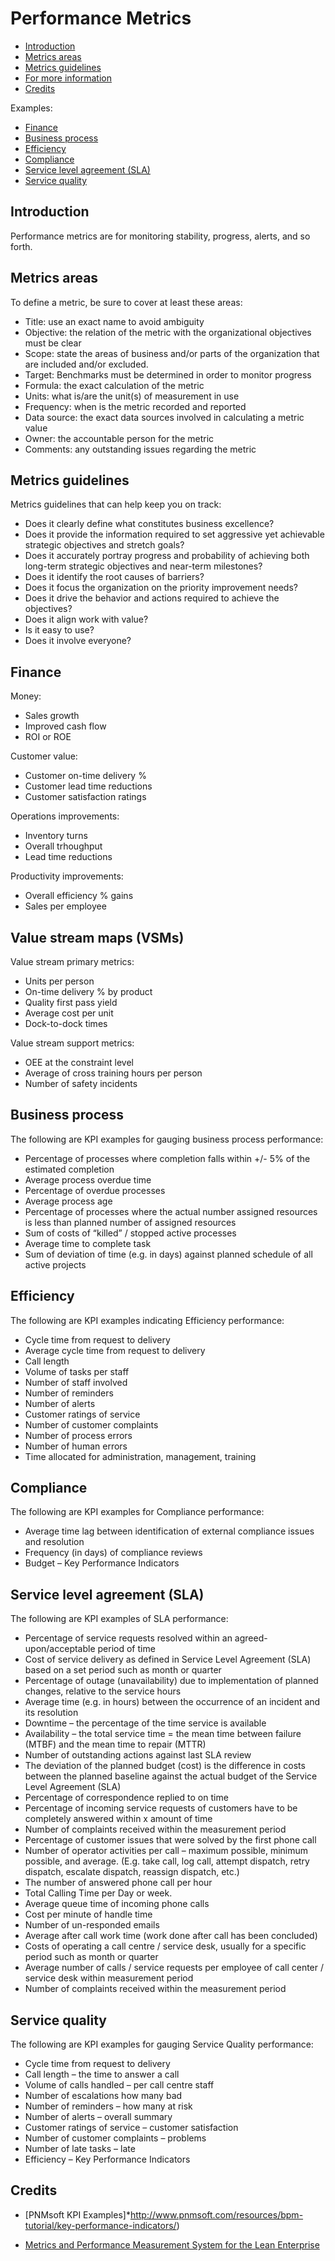 # Performance Metrics

* [Introduction](#introduction)
* [Metrics areas](#metric-areas)
* [Metrics guidelines](#metrics-guidelines)
* [For more information](#more)
* [Credits](#credits)

Examples:
* [Finance](#finance)
* [Business process](#business-process)
* [Efficiency](#efficiency)
* [Compliance](#compliance)
* [Service level agreement (SLA)](#service-level-agreement)
* [Service quality](#service-quality)


<h2><a name="introduction">Introduction</a></h2>

Performance metrics are for monitoring stability, progress, alerts, and so forth.


<h2><a name="metrics-areas">Metrics areas</a></h2>

To define a metric, be sure to cover at least these areas:

* Title: use an exact name to avoid ambiguity
* Objective: the relation of the metric with the organizational objectives must be clear
* Scope: state the areas of business and/or parts of the organization that are included and/or excluded.
* Target: Benchmarks must be determined in order to monitor progress
* Formula: the exact calculation of the metric
* Units: what is/are the unit(s) of measurement in use
* Frequency: when is the metric recorded and reported
* Data source: the exact data sources involved in calculating a metric value
* Owner: the accountable person for the metric
* Comments: any outstanding issues regarding the metric


<h2><a name="metrics-guidelines">Metrics guidelines</a></h2>

Metrics guidelines that can help keep you on track:

* Does it clearly define what constitutes business excellence?
* Does it provide the information required to set aggressive yet achievable strategic objectives and stretch goals?
* Does it accurately portray progress and probability of achieving both long-term strategic objectives and near-term milestones?
* Does it identify the root causes of barriers?
* Does it focus the organization on the priority improvement needs?
* Does it drive the behavior and actions required to achieve the objectives?
* Does it align work with value?
* Is it easy to use?
* Does it involve everyone?


<h2><a name="finance">Finance</a></h2>

Money:
* Sales growth
* Improved cash flow
* ROI or ROE

Customer value:
* Customer on-time delivery %
* Customer lead time reductions
* Customer satisfaction ratings

Operations improvements:
* Inventory turns
* Overall trhoughput
* Lead time reductions

Productivity improvements:
* Overall efficiency % gains
* Sales per employee


<h2><a name="value-stream-maps">Value stream maps (VSMs)</a></h2>

Value stream primary metrics:
* Units per person
* On-time delivery % by product
* Quality first pass yield
* Average cost per unit
* Dock-to-dock times

Value stream support metrics:
* OEE at the constraint level
* Average of cross training hours per person
* Number of safety incidents


<h2><a name="business-process">Business process</a></h2>

The following are KPI examples for gauging business process performance:

* Percentage of processes where completion falls within +/- 5% of the estimated completion
* Average process overdue time
* Percentage of overdue processes
* Average process age
* Percentage of processes where the actual number assigned resources is less than planned number of assigned resources
* Sum of costs of “killed” / stopped active processes
* Average time to complete task
* Sum of deviation of time (e.g. in days) against planned schedule of all active projects


<h2><a name="efficiency">Efficiency</a></h2>

The following are KPI examples indicating Efficiency performance:

* Cycle time from request to delivery
* Average cycle time from request to delivery
* Call length
* Volume of tasks per staff
* Number of staff involved
* Number of reminders
* Number of alerts
* Customer ratings of service
* Number of customer complaints
* Number of process errors
* Number of human errors
* Time allocated for administration, management, training


<h2><a name="compliance">Compliance</a></h2>

The following are KPI examples for Compliance performance:

* Average time lag between identification of external compliance issues and resolution
* Frequency (in days) of compliance reviews
* Budget – Key Performance Indicators


<h2><a name="service-level-agreement">Service level agreement (SLA)</a></h2>

The following are KPI examples of SLA performance:

* Percentage of service requests resolved within an agreed-upon/acceptable period of time
* Cost of service delivery as defined in Service Level Agreement (SLA) based on a set period such as month or quarter
* Percentage of outage (unavailability) due to implementation of planned changes, relative to the service hours
* Average time (e.g. in hours) between the occurrence of an incident and its resolution
* Downtime – the percentage of the time service is available
* Availability – the total service time = the mean time between failure (MTBF) and the mean time to repair (MTTR)
* Number of outstanding actions against last SLA review
* The deviation of the planned budget (cost) is the difference in costs between the planned baseline against the actual budget of the Service Level Agreement (SLA)
* Percentage of correspondence replied to on time
* Percentage of incoming service requests of customers have to be completely answered within x amount of time
* Number of complaints received within the measurement period
* Percentage of customer issues that were solved by the first phone call
* Number of operator activities per call – maximum possible, minimum possible, and average. (E.g. take call, log call, attempt dispatch, retry dispatch, escalate dispatch, reassign dispatch, etc.)
* The number of answered phone call per hour
* Total Calling Time per Day or week.
* Average queue time of incoming phone calls
* Cost per minute of handle time
* Number of un-responded emails
* Average after call work time (work done after call has been concluded)
* Costs of operating a call centre / service desk, usually for a specific period such as month or quarter
* Average number of calls / service requests per employee of call center / service desk within measurement period
* Number of complaints received within the measurement period


<h2><a name="service-quality">Service quality</a></h2>

The following are KPI examples for gauging Service Quality performance:

* Cycle time from request to delivery
* Call length – the time to answer a call
* Volume of calls handled – per call centre staff
* Number of escalations how many bad
* Number of reminders – how many at risk
* Number of alerts – overall summary
* Customer ratings of service – customer satisfaction
* Number of customer complaints – problems
* Number of late tasks – late
* Efficiency – Key Performance Indicators


<h2><a name="credits">Credits</a></h2>

* [PNMsoft KPI Examples]*http://www.pnmsoft.com/resources/bpm-tutorial/key-performance-indicators/)

* [Metrics and Performance Measurement System for the Lean Enterprise](https://ocw.mit.edu/courses/aeronautics-and-astronautics/16-852j-integrating-the-lean-enterprise-fall-2005/lecture-notes/12_metrics.pdf)
